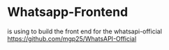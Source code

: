 # Whatsapp-Frontend

is using to build the front end for the whatsapi-official 
https://github.com/mgp25/WhatsAPI-Official
